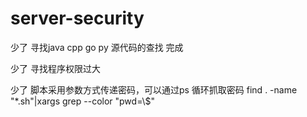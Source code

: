 # server-security


少了  寻找java  cpp  go  py 源代码的查找 完成

少了  寻找程序权限过大

少了 脚本采用参数方式传递密码，可以通过ps 循环抓取密码
find . -name "*.sh"|xargs grep --color "pwd=\\$"
